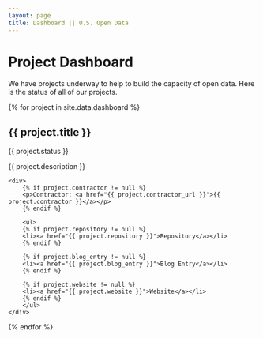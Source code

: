 ```yaml
---
layout: page
title: Dashboard || U.S. Open Data
---
```


# Project Dashboard

<link href="/css/dashboard.css" rel="stylesheet">

<div id="dashboard">

We have projects underway to help to build the capacity of open data. Here is the status of all of our projects.

{% for project in site.data.dashboard %}
  <div class="project">
    <div>
   		<h2>{{ project.title }}</h2>
   		<div class="status {{ project.status }}">{{ project.status }}</div>
    </div>
    <div>
	    <p>{{ project.description }}</p>
    </div>
   
	<div>
	    {% if project.contractor != null %}
	    <p>Contractor: <a href="{{ project.contractor_url }}">{{ project.contractor }}</a></p>
	    {% endif %}
	    
	    <ul>
	    {% if project.repository != null %}
	    <li><a href="{{ project.repository }}">Repository</a></li>
	    {% endif %}
	   
	    {% if project.blog_entry != null %}
	    <li><a href="{{ project.blog_entry }}">Blog Entry</a></li>
	    {% endif %}
	   
	    {% if project.website != null %}
	    <li><a href="{{ project.website }}">Website</a></li>
	    {% endif %}
	    </ul>
    </div>
    
  </div>
{% endfor %}

</div>
